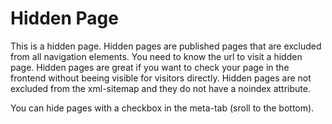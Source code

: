 # Hidden Page

This is a hidden page. Hidden pages are published pages that are excluded from all navigation elements. You need to know the url to visit a hidden page. Hidden pages are great if you want to check your page in the frontend without beeing visible for visitors directly. Hidden pages are not excluded from the xml-sitemap and they do not have a noindex attribute.

You can hide pages with a checkbox in the meta-tab (sroll to the bottom).

